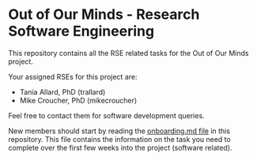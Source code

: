# Out of Our Minds - Research Software Engineering

This repository contains all the RSE related tasks for the Out of Our Minds project.

Your assigned RSEs for this project are:

- Tania Allard, PhD (trallard)
- Mike Croucher, PhD (mikecroucher)

Feel free to contact them for software development queries.

New members should start by reading the [onboarding.md file](./onboarding.md) in this repository. This file contains the information on the task you need to complete over the first few weeks into the project (software related).
